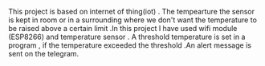 This project is based on internet of thing(iot) . The tempearture the sensor is kept in room or in a surrounding where we don't want the temperature to be raised above a certain limit .In this project I have used   wifi module (ESP8266) and temperature sensor . A threshold temperature is set in a program , if the temperature exceeded the threshold .An alert message is sent on the telegram.
 
